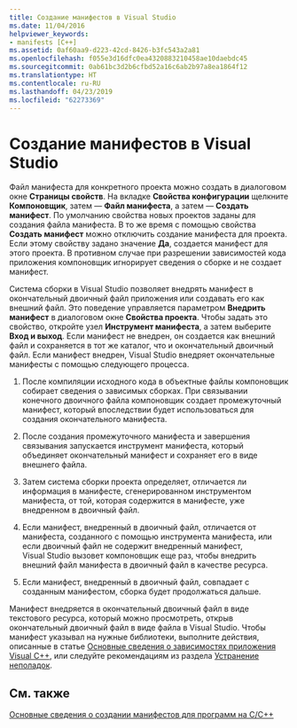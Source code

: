 ```yaml
---
title: Создание манифестов в Visual Studio
ms.date: 11/04/2016
helpviewer_keywords:
- manifests [C++]
ms.assetid: 0af60aa9-d223-42cd-8426-b3fc543a2a81
ms.openlocfilehash: f055e3d16dfc0ea4320883210458ae10daebdc45
ms.sourcegitcommit: 0ab61bc3d2b6cfbd52a16c6ab2b97a8ea1864f12
ms.translationtype: HT
ms.contentlocale: ru-RU
ms.lasthandoff: 04/23/2019
ms.locfileid: "62273369"
---
```

# <a name="manifest-generation-in-visual-studio"></a>Создание манифестов в Visual Studio

Файл манифеста для конкретного проекта можно создать в диалоговом окне **Страницы свойств**. На вкладке **Свойства конфигурации** щелкните **Компоновщик**, затем — **Файл манифеста**, а затем — **Создать манифест**. По умолчанию свойства новых проектов заданы для создания файла манифеста. В то же время с помощью свойства **Создать манифест** можно отключить создание манифеста для проекта. Если этому свойству задано значение **Да**, создается манифест для этого проекта. В противном случае при разрешении зависимостей кода приложения компоновщик игнорирует сведения о сборке и не создает манифест.

Система сборки в Visual Studio позволяет внедрять манифест в окончательный двоичный файл приложения или создавать его как внешний файл. Это поведение управляется параметром **Внедрить манифест** в диалоговом окне **Свойства проекта**. Чтобы задать это свойство, откройте узел **Инструмент манифеста**, а затем выберите **Вход и выход**. Если манифест не внедрен, он создается как внешний файл и сохраняется в тот же каталог, что и окончательный двоичный файл. Если манифест внедрен, Visual Studio внедряет окончательные манифесты с помощью следующего процесса.

1. После компиляции исходного кода в объектные файлы компоновщик собирает сведения о зависимых сборках. При связывании конечного двоичного файла компоновщик создает промежуточный манифест, который впоследствии будет использоваться для создания окончательного манифеста.

1. После создания промежуточного манифеста и завершения связывания запускается инструмент манифеста, который объединяет окончательный манифест и сохраняет его в виде внешнего файла.

1. Затем система сборки проекта определяет, отличается ли информация в манифесте, сгенерированном инструментом манифеста, от той, которая содержится в манифесте, уже внедренном в двоичный файл.

1. Если манифест, внедренный в двоичный файл, отличается от манифеста, созданного с помощью инструмента манифеста, или если двоичный файл не содержит внедренный манифест, Visual Studio вызовет компоновщик еще раз, чтобы внедрить внешний файл манифеста в двоичный файл в качестве ресурса.

1. Если манифест, внедренный в двоичный файл, совпадает с созданным манифестом, сборка будет продолжаться дальше.

Манифест внедряется в окончательный двоичный файл в виде текстового ресурса, который можно просмотреть, открыв окончательный двоичный файл в виде файла в Visual Studio. Чтобы манифест указывал на нужные библиотеки, выполните действия, описанные в статье [Основные сведения о зависимостях приложения Visual C++](../windows/understanding-the-dependencies-of-a-visual-cpp-application.md), или следуйте рекомендациям из раздела [Устранение неполадок](troubleshooting-c-cpp-isolated-applications-and-side-by-side-assemblies.md).

## <a name="see-also"></a>См. также

[Основные сведения о создании манифестов для программ на C/C++](understanding-manifest-generation-for-c-cpp-programs.md)
